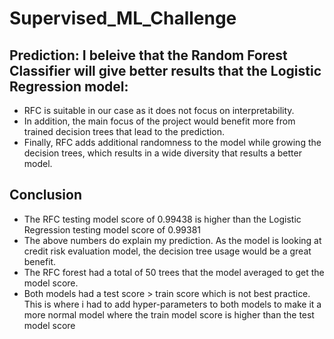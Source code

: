 # Supervised_ML_Challenge
## Prediction: I beleive that the Random Forest Classifier will give better results that the Logistic Regression model:
* RFC is suitable in our case as it does not focus on interpretability.
* In addition, the main focus of the project would benefit more from trained decision trees that lead to the prediction.
* Finally, RFC adds additional randomness to the model while growing the decision trees, which results in a wide diversity that results a better model.

## Conclusion
* The RFC testing model score of 0.99438 is higher than the Logistic Regression testing model score of 0.99381
* The above numbers do explain my prediction. As the model is looking at credit risk evaluation model, the decision tree usage would be a great benefit.
* The RFC forest had a total of 50 trees that the model averaged to get the model score.
* Both models had a test score > train score which is not best practice. This is where i had to add hyper-parameters to both models to make it a more normal model where the train model score is higher than the test model score